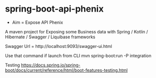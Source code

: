 # spring-boot-api-phenix
* Aim = Expose API Phenix 

A maven project for Exposing some Business data with Spring / Kotlin / Hibernate / Swagger / Liquibase frameworks

Swagger Url = http://localhost:9093/swagger-ui.html


Use that command if launch from CLI
mvn spring-boot:run -P integration

Testing
https://docs.spring.io/spring-boot/docs/current/reference/html/boot-features-testing.html